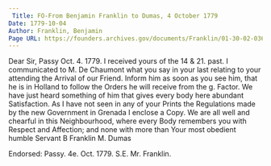 ```yaml
---
 Title: FO-From Benjamin Franklin to Dumas, 4 October 1779
Date: 1779-10-04
Author: Franklin, Benjamin
Page URL: https://founders.archives.gov/documents/Franklin/01-30-02-0368
---
```


Dear Sir,
Passy Oct. 4. 1779.
I received yours of the 14 & 21. past. I communicated to M. De Chaumont what you say in your last relating to your attending the Arrival of our Friend. Inform him as soon as you see him, that he is in Holland to follow the Orders he will receive from the g. Factor. We have just heard something of him that gives every body here abundant Satisfaction.
As I have not seen in any of your Prints the Regulations made by the new Government in Grenada I enclose a Copy.
We are all well and chearful in this Neighbourhood, where every Body remembers you with Respect and Affection; and none with more than Your most obedient humble Servant
B Franklin
M. Dumas
 
Endorsed: Passy. 4e. Oct. 1779. S.E. Mr. Franklin.

